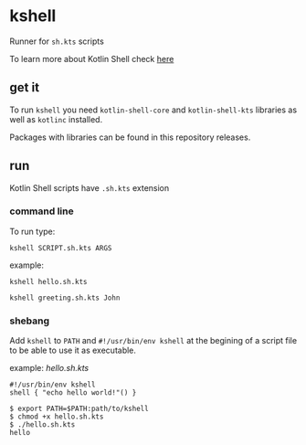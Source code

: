 # kshell
Runner for `sh.kts` scripts

To learn more about Kotlin Shell check [here]("https://github.com/jakubriegel/kotlin-shell")

## get it

To run `kshell` you need `kotlin-shell-core` and `kotlin-shell-kts` libraries as well as `kotlinc` installed.

Packages with libraries can be found in this repository releases.

## run
Kotlin Shell scripts have `.sh.kts` extension

### command line
To run type:
```shell
kshell SCRIPT.sh.kts ARGS
```

example:
```shell
kshell hello.sh.kts
```

```shell
kshell greeting.sh.kts John
```

### shebang
Add `kshell` to `PATH` and `#!/usr/bin/env kshell` at the begining of a script file to be able to use it as executable.

example:
_hello.sh.kts_
```shell
#!/usr/bin/env kshell
shell { "echo hello world!"() } 
```

```shell
$ export PATH=$PATH:path/to/kshell
$ chmod +x hello.sh.kts
$ ./hello.sh.kts
hello
```

